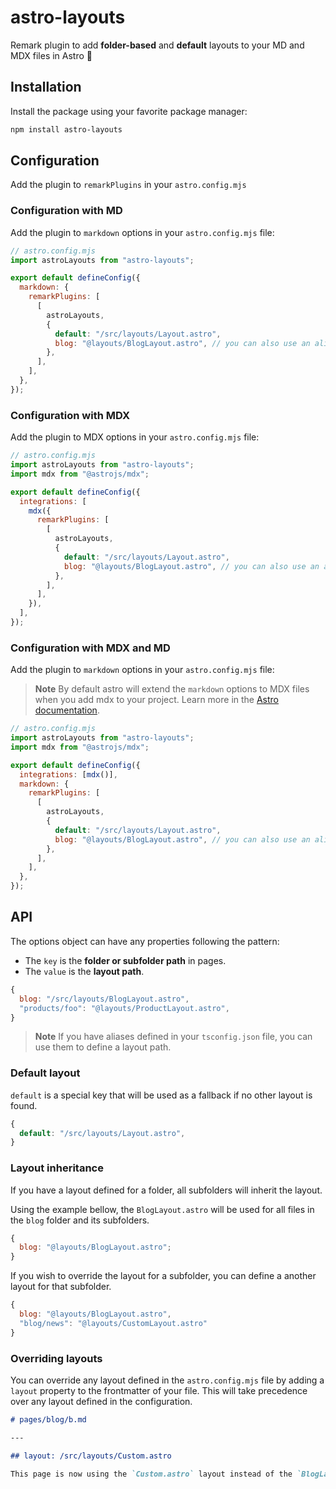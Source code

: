 # astro-layouts

Remark plugin to add **folder-based** and **default** layouts to your MD and MDX files in Astro 🚀

## Installation

Install the package using your favorite package manager:

```bash
npm install astro-layouts
```

## Configuration

Add the plugin to `remarkPlugins` in your `astro.config.mjs`

### Configuration with MD

Add the plugin to `markdown` options in your `astro.config.mjs` file:

```js
// astro.config.mjs
import astroLayouts from "astro-layouts";

export default defineConfig({
  markdown: {
    remarkPlugins: [
      [
        astroLayouts,
        {
          default: "/src/layouts/Layout.astro",
          blog: "@layouts/BlogLayout.astro", // you can also use an alias
        },
      ],
    ],
  },
});
```

### Configuration with MDX

Add the plugin to MDX options in your `astro.config.mjs` file:

```js
// astro.config.mjs
import astroLayouts from "astro-layouts";
import mdx from "@astrojs/mdx";

export default defineConfig({
  integrations: [
    mdx({
      remarkPlugins: [
        [
          astroLayouts,
          {
            default: "/src/layouts/Layout.astro",
            blog: "@layouts/BlogLayout.astro", // you can also use an alias
          },
        ],
      ],
    }),
  ],
});
```

### Configuration with MDX and MD

Add the plugin to `markdown` options in your `astro.config.mjs` file:

> **Note**
> By default astro will extend the `markdown` options to MDX files when you add mdx to your project. Learn more in the [Astro documentation](https://docs.astro.build/en/guides/integrations-guide/mdx/#extendplugins).

```js
// astro.config.mjs
import astroLayouts from "astro-layouts";
import mdx from "@astrojs/mdx";

export default defineConfig({
  integrations: [mdx()],
  markdown: {
    remarkPlugins: [
      [
        astroLayouts,
        {
          default: "/src/layouts/Layout.astro",
          blog: "@layouts/BlogLayout.astro", // you can also use an alias
        },
      ],
    ],
  },
});
```

## API

The options object can have any properties following the pattern:

- The `key` is the **folder or subfolder path** in pages.
- The `value` is the **layout path**.

```js
{
  blog: "/src/layouts/BlogLayout.astro",
  "products/foo": "@layouts/ProductLayout.astro",
}
```

> **Note**
> If you have aliases defined in your `tsconfig.json` file, you can use them to define a layout path.

### Default layout

`default` is a special key that will be used as a fallback if no other layout is found.

```js
{
  default: "/src/layouts/Layout.astro",
}
```

### Layout inheritance

If you have a layout defined for a folder, all subfolders will inherit the layout.

Using the example bellow, the `BlogLayout.astro` will be used for all files in the `blog` folder and its subfolders.

```js
{
  blog: "@layouts/BlogLayout.astro";
}
```

If you wish to override the layout for a subfolder, you can define a another layout for that subfolder.

```js
{
  blog: "@layouts/BlogLayout.astro",
  "blog/news": "@layouts/CustomLayout.astro"
}
```

### Overriding layouts

You can override any layout defined in the `astro.config.mjs` file by adding a `layout` property to the frontmatter of your file. This will take precedence over any layout defined in the configuration.

```md
# pages/blog/b.md

---

## layout: /src/layouts/Custom.astro

This page is now using the `Custom.astro` layout instead of the `BlogLayout.astro` layout.
```
